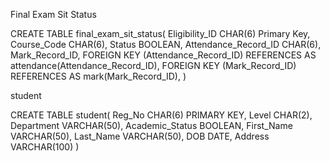 Final Exam Sit Status

CREATE TABLE final_exam_sit_status(
    Eligibility_ID CHAR(6) Primary Key,
    Course_Code CHAR(6),
    Status BOOLEAN,
    Attendance_Record_ID CHAR(6),
    Mark_Record_ID,
    FOREIGN KEY (Attendance_Record_ID) REFERENCES AS attendance(Attendance_Record_ID),
    FOREIGN KEY (Mark_Record_ID) REFERENCES AS mark(Mark_Record_ID),
)

student

CREATE TABLE student(
    Reg_No CHAR(6) PRIMARY KEY,
    Level CHAR(2), 
    Department VARCHAR(50),
    Academic_Status BOOLEAN,
    First_Name VARCHAR(50),
    Last_Name VARCHAR(50),
    DOB DATE,
    Address VARCHAR(100)
)

 